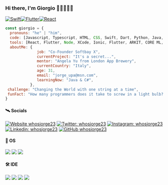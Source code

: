### Hi there, I'm Giorgio 👋🏻👨🏻‍💻
[![Swift](https://img.shields.io/badge/Swift-FA7343?style=for-the-badge&logo=swift&logoColor=white)](https://developer.apple.com/swift/)[![Flutter](https://img.shields.io/badge/Flutter-02569B?style=for-the-badge&logo=flutter&logoColor=white)](https://flutter.dev/)[![React](https://img.shields.io/badge/React-20232A?style=for-the-badge&logo=react&logoColor=61DAFB)](https://reactjs.org)

<!--
**whosjorge23/whosjorge23** is a ✨ _special_ ✨ repository because its `README.md` (this file) appears on your GitHub profile.

- 🔭 I’m currently working on an app for the University of Pretoria.
- 🌱 I’m currently learning Ionic.
- 👯 I’m looking to collaborate on Swift and Javascript.
- 🤔 I’m looking for help with Ionic.
- 💬 Ask me about anything.
- 📫 How to reach me: jorge_upa@msn.com.
- ⚡ Fun fact: How many programmers does it take to screw in a light bulb? ... None. It's a hardware problem.
- 😄 Pronouns: ...
-->

```javascript
const giorgio = {
  pronouns: "he" | "him",
  code: [Javascript, Typescript, HTML, CSS, Swift, Dart, Python, Java, R],
  tools: [React, Flutter, Node, XCode, Ionic, Flutter, ARKIT, CORE ML, SpringBoot],
  aboutMe: {
              job: "Co-Founder Softbay X",
              currentProject: "It's a secret...",
              mentor: "Angela Yu from London App Brewery",
              currentCountry: "Italy",
              age: 31,
              email: "jorge_upa@msn.com",
              learningNow: "Java & C#",
           },
 challenge: "Changing the World with one string at a time",
 funFact: "How many programmers does it take to screw in a light bulb? ... None. It's a hardware problem."
}
```

#### 🛰 Socials
[![Website whosjorge23](https://img.shields.io/badge/website-000000?style=for-the-badge&logo=About.me&logoColor=white)](https://westcostyle.com)
[![Twitter: whosjorge23](https://img.shields.io/badge/Twitter-1DA1F2?style=for-the-badge&logo=twitter&logoColor=white)](https://twitter.com/whosjorge23)
[![Instagram: whosjorge23](https://img.shields.io/badge/Instagram-E4405F?style=for-the-badge&logo=instagram&logoColor=white)](https://instagram.com/whosjorge23)
[![Linkedin: whosjorge23](https://img.shields.io/badge/LinkedIn-0077B5?style=for-the-badge&logo=linkedin&logoColor=white)](https://www.linkedin.com/in/giorgio-maria-giannotta/)
[![GitHub whosjorge23](https://img.shields.io/badge/GitHub-100000?style=for-the-badge&logo=github&logoColor=white)](https://github.com/whosjorge23)

#### 🦠 OS
[![](https://img.shields.io/badge/mac%20os-000000?style=for-the-badge&logo=apple&logoColor=white)](https://www.apple.com/it/macos/)
[![](https://img.shields.io/badge/Windows-0078D6?style=for-the-badge&logo=windows&logoColor=white)](https://www.microsoft.com/windows/)
[![](https://img.shields.io/badge/Ubuntu-E95420?style=for-the-badge&logo=ubuntu&logoColor=white)](https://ubuntu.com/desktop/developers)

#### 🛠 IDE
[![](https://img.shields.io/badge/Xcode-007ACC?style=for-the-badge&logo=Xcode&logoColor=white)](https://apps.apple.com/en/app/xcode/id497799835?mt=12)
[![](https://img.shields.io/badge/Android_Studio-3DDC84?style=for-the-badge&logo=android-studio&logoColor=white)](https://developer.android.com/studio)
[![](https://img.shields.io/badge/IntelliJ_IDEA-000000.svg?style=for-the-badge&logo=intellij-idea&logoColor=white)](https://www.jetbrains.com/idea/)
[![](https://img.shields.io/badge/Visual_Studio_Code-0078D4?style=for-the-badge&logo=visual%20studio%20code&logoColor=white)](https://code.visualstudio.com)

